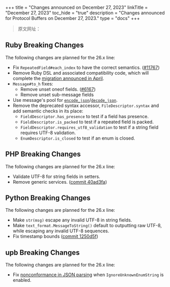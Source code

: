 +++
title = "Changes announced on December 27, 2023"
linkTitle = "December 27, 2023"
toc_hide = "true"
description = "Changes announced for Protocol Buffers on December 27, 2023."
type = "docs"
+++

> 原文网址： 

## Ruby Breaking Changes

The following changes are planned for the 26.x line:

*   Fix `RepeatedField#each_index` to have the correct semantics.
    ([#11767](https://github.com/protocolbuffers/protobuf/pull/11767))
*   Remove Ruby DSL and associated compatibility code, which will complete the
    [migration announced in April](/news/2023-04-20).
*   `Message#to_h` fixes:
    *   Remove unset oneof fields.
        ([#6167](https://github.com/protocolbuffers/protobuf/issues/6167))
    *   Remove unset sub-message fields
*   Use message's pool for
    [`encode_json`](https://github.com/protocolbuffers/protobuf/blob/2fb0b93d9de226ea96f2dc2b4779eb4712d01d5c/ruby/ext/google/protobuf_c/message.c#L1118)/[`decode_json`](https://github.com/protocolbuffers/protobuf/blob/2fb0b93d9de226ea96f2dc2b4779eb4712d01d5c/ruby/ext/google/protobuf_c/message.c#L1004).
*   Remove the deprecated syntax accessor, `FileDescriptor.syntax` and add
    semantic checks in its place:
    *   `FieldDescriptor.has_presence` to test if a field has presence.
    *   `FieldDescriptor.is_packed` to test if a repeated field is packed.
    *   `FieldDescriptor.requires_utf8_validation` to test if a string field
        requires UTF-8 validation.
    *   `EnumDescriptor.is_closed` to test if an enum is closed.

## PHP Breaking Changes

The following changes are planned for the 26.x line:

*   Validate UTF-8 for string fields in setters.
*   Remove generic services.
    ([commit 40ad3fa](https://github.com/protocolbuffers/protobuf/commit/40ad3fac603ba3c96e52a1266cd785a7adb8e3e4))

## Python Breaking Changes

The following changes are planned for the 26.x line:

*   Make `str(msg)` escape any invalid UTF-8 in string fields.
*   Make `text_format.MessageToString()` default to outputting raw UTF-8, while
    escaping any invalid UTF-8 sequences.
*   Fix timestamp bounds ([commit 1250d5f](https://github.com/protocolbuffers/protobuf/commit/1250d5f6cccb0a45f959c7219980a0aad5060ee5))

## upb Breaking Changes

The following changes are planned for the 26.x line:

*   Fix
    [nonconformance in JSON parsing](https://github.com/protocolbuffers/protobuf/blob/2f7b2832b6a62fec88efacbb97bf0a91b6a3670e/upb/conformance/conformance_upb_failures.txt)
    when `IgnoreUnknownEnumString` is enabled.
